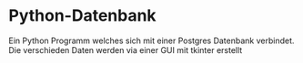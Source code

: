 # Python-Datenbank
Ein Python Programm welches sich mit einer Postgres Datenbank verbindet. Die verschieden Daten werden via einer GUI mit tkinter erstellt 
